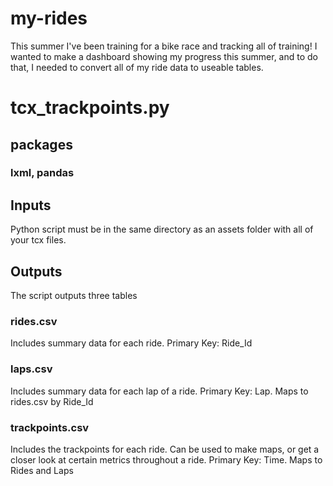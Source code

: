 # my-rides
This summer I've been training for a bike race and tracking all of training!  I wanted to make a dashboard showing my progress this summer, and to do that, I needed to convert all of my ride data to useable tables.  

# tcx_trackpoints.py

## packages
### lxml, pandas

## Inputs
Python script must be in the same directory as an assets folder with all of your tcx files.

## Outputs
The script outputs three tables
### rides.csv
Includes summary data for each ride.  Primary Key: Ride_Id
### laps.csv
Includes summary data for each lap of a ride.  Primary Key: Lap.  Maps to rides.csv by Ride_Id
### trackpoints.csv
Includes the trackpoints for each ride.  Can be used to make maps, or get a closer look at certain metrics throughout a ride.  Primary Key: Time.  Maps to Rides and Laps

